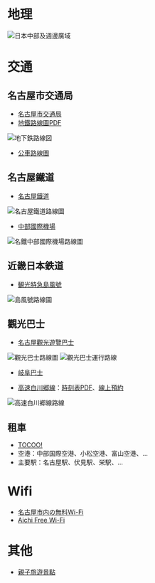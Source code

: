 # 地理

![日本中部及週邊廣域](https://www.aichi-now.jp/img/travel_kit/sightseeing_in_further_afield/index/map_tw.png)

# 交通

## 名古屋市交通局

* [名古屋市交通局](http://www.kotsu.city.nagoya.jp/cn/pc/OTHER/TRP0001450.htm)
* [地鐵路線圖PDF](http://www.kotsu.city.nagoya.jp/cn/pc/SUBWAY/TRP0001398/TRF0008403.pdf)

![地下鉄路線図](http://www.kotsu.city.nagoya.jp/jp/pc/imap/NagoyaSubwayRosen.png)

* [公車路線圖](http://www.kotsu.city.nagoya.jp/jp/pc/bus/routemap.html)

## 名古屋鐵道

* [名古屋鐵道](http://www.meitetsu.co.jp/cht/route/index.html)

![名古屋鐵道路線圖](http://www.meitetsu.co.jp/cht/route/img/route-map_img01_view.png)

* [中部國際機場](http://www.meitetsu.co.jp/cht/airport-access/index.html)

![名鐵中部國際機場路線圖](http://www.meitetsu.co.jp/cht/airport-access/img/index_img01.png)

## 近畿日本鉄道

* [観光特急島風號](http://www.kintetsu.co.jp/senden/shimakaze/tw/)

![島風號路線圖](http://www.kintetsu.co.jp/senden/shimakaze/tw/inpuiry/images/map.jpg)

## 觀光巴士

* [名古屋觀光遊覽巴士](http://www.nagoya-info.jp/zhtw/routebus/)

![觀光巴士路線圖](http://www.nagoya-info.jp/zhtw/common_files/img/routebus/routemap_tw.gif)
![觀光巴士運行路線](http://www.nagoya-info.jp/zhtw/routebus/files/info_route.gif)

* [岐阜巴士](http://www.gifubus.co.jp/noriai/index.html)

 * [高速白川郷線](http://www.gifubus.co.jp/highway/shirakawa/)：[時刻表PDF](http://www.gifubus.co.jp/highway/shirakawa/tt_shirakawago.pdf)、[線上預約](http://willerexpress.com/st/178/tw/pc/bus/route/calendar.php?oR=2514001&fR=1514001&off=1&hkn=30&kns=15&mid=929)

![高速白川郷線路線](http://www.gifubus.co.jp/common/img/route_hb5.gif)

## 租車

* [TOCOO!](http://www2.tocoo.jp/jp/index)
 * 空港：中部国際空港、小松空港、富山空港、...
 * 主要駅：名古屋駅、伏見駅、栄駅、...

# Wifi

* [名古屋市内の無料Wi-Fi](https://nagoya-free-wifi.com/)
* [Aichi Free Wi-Fi](http://www.aichi-wifi.jp/zh/)

# 其他

* [親子旅遊景點](http://dokka.iinaa.net/)
